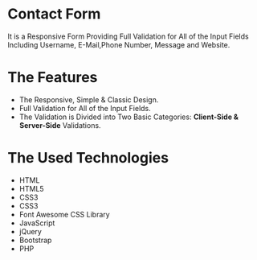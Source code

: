 # Contact Form
It is a Responsive Form Providing Full Validation for All of the Input Fields Including Username, E-Mail,Phone Number, Message and Website.

# The Features
* The Responsive, Simple & Classic Design.
* Full Validation for All of the Input Fields.
* The Validation is Divided into Two Basic Categories: **Client-Side & Server-Side** Validations.

# The Used Technologies
* HTML
* HTML5
* CSS3
* CSS3
* Font Awesome CSS Library
* JavaScript
* jQuery
* Bootstrap
* PHP
